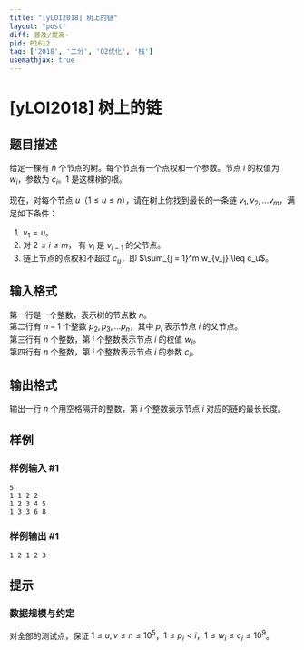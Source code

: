 ```yaml
---
title: "[yLOI2018] 树上的链"
layout: "post"
diff: 普及/提高-
pid: P1612
tag: ['2018', '二分', 'O2优化', '栈']
usemathjax: true
---
```


# [yLOI2018] 树上的链
## 题目描述

给定一棵有 $n$ 个节点的树。每个节点有一个点权和一个参数。节点 $i$ 的权值为 $w_i$，参数为 $c_i$。$1$ 是这棵树的根。

现在，对每个节点 $u$（$1 \leq u \leq n$），请在树上你找到最长的一条链 $v_1, v_2, \dots v_m$，满足如下条件：

1. $v_1 = u$。
2. 对 $2 \leq i \leq m$， 有 $v_i$ 是 $v_{i - 1}$ 的父节点。
3. 链上节点的点权和不超过 $c_u$，即 $\sum_{j = 1}^m w_{v_j} \leq c_u$。 
## 输入格式

第一行是一个整数，表示树的节点数 $n$。  
第二行有 $n - 1$ 个整数 $p_2, p_3, \dots p_n$，其中 $p_i$ 表示节点 $i$ 的父节点。  
第三行有 $n$ 个整数，第 $i$ 个整数表示节点 $i$ 的权值 $w_i$。  
第四行有 $n$ 个整数，第 $i$ 个整数表示节点 $i$ 的参数 $c_i$。
## 输出格式

输出一行 $n$ 个用空格隔开的整数，第 $i$ 个整数表示节点 $i$ 对应的链的最长长度。
## 样例

### 样例输入 #1
```
5
1 1 2 2
1 2 3 4 5
1 3 3 6 8
```
### 样例输出 #1
```
1 2 1 2 3
```
## 提示

### 数据规模与约定

对全部的测试点，保证 $1 \leq u, v \leq n \leq 10^5$，$1 \leq p_i \lt i$，$1 \leq w_i \leq c_i \leq 10^9$。
